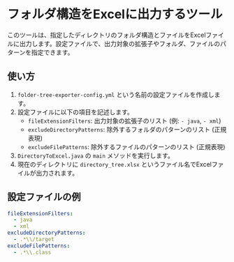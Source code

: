 # フォルダ構造をExcelに出力するツール

このツールは、指定したディレクトリのフォルダ構造とファイルをExcelファイルに出力します。設定ファイルで、出力対象の拡張子やフォルダ、ファイルのパターンを指定できます。

## 使い方

1. `folder-tree-exporter-config.yml` という名前の設定ファイルを作成します。
2. 設定ファイルに以下の項目を記述します。
    - `fileExtensionFilters`: 出力対象の拡張子のリスト (例: `- java`, `- xml`)
    - `excludeDirectoryPatterns`: 除外するフォルダのパターンのリスト (正規表現)
    - `excludeFilePatterns`: 除外するファイルのパターンのリスト (正規表現)
3. `DirectoryToExcel.java` の `main` メソッドを実行します。
4. 現在のディレクトリに `directory_tree.xlsx` というファイル名でExcelファイルが出力されます。

## 設定ファイルの例

```yaml
fileExtensionFilters:
  - java
  - xml
excludeDirectoryPatterns:
  - .*\\/target
excludeFilePatterns:
  - .*\\.class